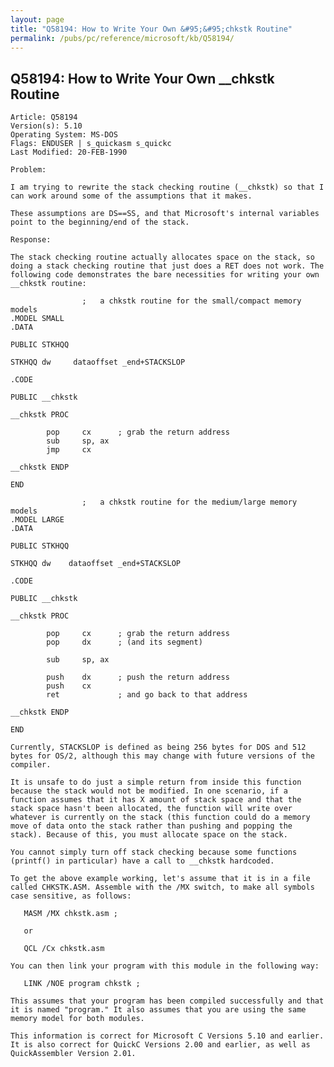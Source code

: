 ```yaml
---
layout: page
title: "Q58194: How to Write Your Own &#95;&#95;chkstk Routine"
permalink: /pubs/pc/reference/microsoft/kb/Q58194/
---
```


## Q58194: How to Write Your Own &#95;&#95;chkstk Routine

	Article: Q58194
	Version(s): 5.10
	Operating System: MS-DOS
	Flags: ENDUSER | s_quickasm s_quickc
	Last Modified: 20-FEB-1990
	
	Problem:
	
	I am trying to rewrite the stack checking routine (__chkstk) so that I
	can work around some of the assumptions that it makes.
	
	These assumptions are DS==SS, and that Microsoft's internal variables
	point to the beginning/end of the stack.
	
	Response:
	
	The stack checking routine actually allocates space on the stack, so
	doing a stack checking routine that just does a RET does not work. The
	following code demonstrates the bare necessities for writing your own
	__chkstk routine:
	
	                ;   a chkstk routine for the small/compact memory models
	.MODEL SMALL
	.DATA
	
	PUBLIC STKHQQ
	
	STKHQQ dw     dataoffset _end+STACKSLOP
	
	.CODE
	
	PUBLIC __chkstk
	
	__chkstk PROC
	
	        pop     cx      ; grab the return address
	        sub     sp, ax
	        jmp     cx
	
	__chkstk ENDP
	
	END
	
	                ;   a chkstk routine for the medium/large memory models
	.MODEL LARGE
	.DATA
	
	PUBLIC STKHQQ
	
	STKHQQ dw    dataoffset _end+STACKSLOP
	
	.CODE
	
	PUBLIC __chkstk
	
	__chkstk PROC
	
	        pop     cx      ; grab the return address
	        pop     dx      ; (and its segment)
	
	        sub     sp, ax
	
	        push    dx      ; push the return address
	        push    cx
	        ret             ; and go back to that address
	
	__chkstk ENDP
	
	END
	
	Currently, STACKSLOP is defined as being 256 bytes for DOS and 512
	bytes for OS/2, although this may change with future versions of the
	compiler.
	
	It is unsafe to do just a simple return from inside this function
	because the stack would not be modified. In one scenario, if a
	function assumes that it has X amount of stack space and that the
	stack space hasn't been allocated, the function will write over
	whatever is currently on the stack (this function could do a memory
	move of data onto the stack rather than pushing and popping the
	stack). Because of this, you must allocate space on the stack.
	
	You cannot simply turn off stack checking because some functions
	(printf() in particular) have a call to __chkstk hardcoded.
	
	To get the above example working, let's assume that it is in a file
	called CHKSTK.ASM. Assemble with the /MX switch, to make all symbols
	case sensitive, as follows:
	
	   MASM /MX chkstk.asm ;
	
	   or
	
	   QCL /Cx chkstk.asm
	
	You can then link your program with this module in the following way:
	
	   LINK /NOE program chkstk ;
	
	This assumes that your program has been compiled successfully and that
	it is named "program." It also assumes that you are using the same
	memory model for both modules.
	
	This information is correct for Microsoft C Versions 5.10 and earlier.
	It is also correct for QuickC Versions 2.00 and earlier, as well as
	QuickAssembler Version 2.01.
